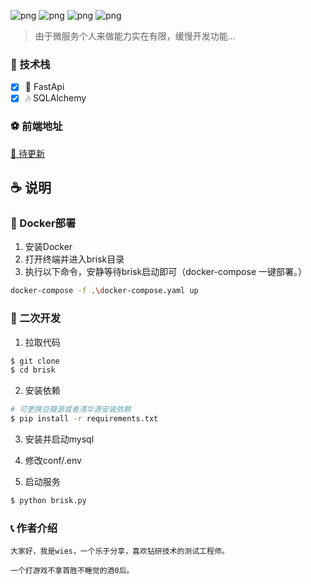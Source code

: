 ![png](https://img.shields.io/badge/Python-3.8+-blue)
![png](https://img.shields.io/badge/FastApi-0.110.0-red)
![png](https://img.shields.io/badge/SQLAlchemy-2.0.27-green)
![png](https://img.shields.io/badge/pydantic-2.6.3-yellow)


> 由于微服务个人来做能力实在有限，缓慢开发功能...

### 🎉 技术栈

- [x] 🎨 FastApi
- [x] 🎶 SQLAlchemy

### ⚽ 前端地址

  [🎁 待更新]()


## ☕ 说明


### 🎃 Docker部署

1. 安装Docker
2. 打开终端并进入brisk目录
3. 执行以下命令，安静等待brisk启动即可（docker-compose 一键部署。）


```bash
docker-compose -f .\docker-compose.yaml up
```

### 🎉 二次开发

1. 拉取代码

```bash
$ git clone 
$ cd brisk
```

2. 安装依赖

```bash
# 可更换豆瓣源或者清华源安装依赖
$ pip install -r requirements.txt
```

3. 安装并启动mysql


4. 修改conf/.env


5. 启动服务

```bash
$ python brisk.py
```



### 📞 作者介绍

    大家好，我是wies，一个乐于分享，喜欢钻研技术的测试工程师。

    一个打游戏不拿首胜不睡觉的酒0后。

